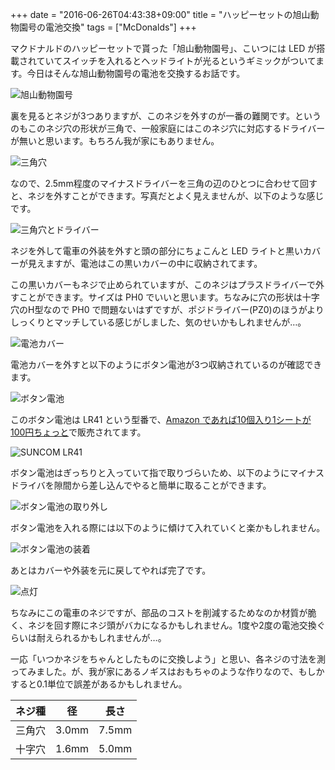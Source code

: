 +++
date = "2016-06-26T04:43:38+09:00"
title = "ハッピーセットの旭山動物園号の電池交換"
tags = ["McDonalds"]
+++

マクドナルドのハッピーセットで貰った「旭山動物園号」、こいつには LED が搭載されていてスイッチを入れるとヘッドライトが光るというギミックがついてます。今日はそんな旭山動物園号の電池を交換するお話です。

![旭山動物園号](/images/20160626-00.jpg)

<!--more-->

裏を見るとネジが3つありますが、このネジを外すのが一番の難関です。というのもこのネジ穴の形状が三角で、一般家庭にはこのネジ穴に対応するドライバーが無いと思います。もちろん我が家にもありません。

![三角穴](/images/20160626-01.jpg)

なので、2.5mm程度のマイナスドライバーを三角の辺のひとつに合わせて回すと、ネジを外すことができます。写真だとよく見えませんが、以下のような感じです。

![三角穴とドライバー](/images/20160626-02.jpg)

ネジを外して電車の外装を外すと頭の部分にちょこんと LED ライトと黒いカバーが見えますが、電池はこの黒いカバーの中に収納されてます。

この黒いカバーもネジで止められていますが、このネジはプラスドライバーで外すことができます。サイズは PH0 でいいと思います。ちなみに穴の形状は十字穴のH型なので PH0 で問題ないはずですが、ポジドライバー(PZ0)のほうがよりしっくりとマッチしている感じがしました、気のせいかもしれませんが…。

![電池カバー](/images/20160626-03.jpg)

電池カバーを外すと以下のようにボタン電池が3つ収納されているのが確認できます。

![ボタン電池](/images/20160626-04.jpg)

このボタン電池は LR41 という型番で、[Amazon であれば10個入り1シートが100円ちょっと](https://www.amazon.co.jp/dp/B005JR7ZH0)で販売されてます。

![SUNCOM LR41](/images/20160626-05.jpg)

ボタン電池はぎっちりと入っていて指で取りづらいため、以下のようにマイナスドライバを隙間から差し込んでやると簡単に取ることができます。

![ボタン電池の取り外し](/images/20160626-06.jpg)

ボタン電池を入れる際には以下のように傾けて入れていくと楽かもしれません。

![ボタン電池の装着](/images/20160626-07.jpg)

あとはカバーや外装を元に戻してやれば完了です。

![点灯](/images/20160626-08.jpg)

ちなみにこの電車のネジですが、部品のコストを削減するためなのか材質が脆く、ネジを回す際にネジ頭がバカになるかもしれません。1度や2度の電池交換ぐらいは耐えられるかもしれませんが…。

一応「いつかネジをちゃんとしたものに交換しよう」と思い、各ネジの寸法を測ってみました。が、我が家にあるノギスはおもちゃのような作りなので、もしかすると0.1単位で誤差があるかもしれません。

ネジ種 |  径   | 長さ
-------|-------|-------
三角穴 | 3.0mm | 7.5mm
十字穴 | 1.6mm | 5.0mm


